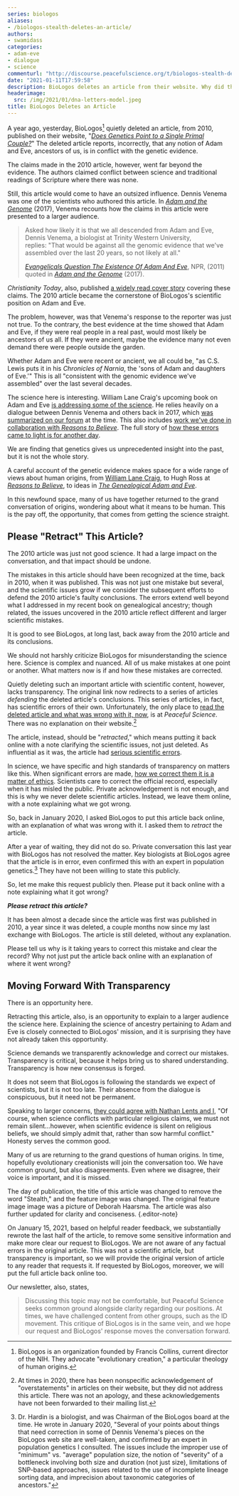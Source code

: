 ```yaml
---
series: biologos
aliases:
- /biologos-stealth-deletes-an-article/
authors:
- swamidass
categories:
- adam-eve
- dialogue
- science
commenturl: "http://discourse.peacefulscience.org/t/biologos-stealth-deletes-an-article/12999"
date: "2021-01-11T17:59:58"
description: BioLogos deletes an article from their website. Why did they delete it? What were the mistakes in it? Transparency is how we move forward.
headerimage:
  src: /img/2021/01/dna-letters-model.jpeg
title: BioLogos Deletes an Article
---
```


A year ago, yesterday, BioLogos[^1] quietly deleted an article, from 2010, published on their website, "[*Does Genetics Point to a Single Primal Couple?*](https://discourse.peacefulscience.org/t/deleted-does-genetics-point-to-a-single-primal-couple/9283)" The deleted article reports, incorrectly, that any notion of Adam and Eve, ancestors of us, is in conflict with the genetic evidence.

The claims made in the 2010 article, however, went far beyond the evidence. The authors claimed conflict between science and traditional readings of Scripture where there was none.

Still, this article would come to have an outsized influence. Dennis Venema was one of the scientists who authored this article. In [*Adam and the Genome*](/books/adam-genome/) (2017), Venema recounts how the claims in this article were presented to a larger audience.

> Asked how likely it is that we all descended from Adam and Eve, Dennis Venema, a biologist at Trinity Western University, replies: "That would be against all the genomic evidence that we've assembled over the last 20 years, so not likely at all."
>
> [*Evangelicals Question The Existence Of Adam And Eve*](https://www.npr.org/2011/08/09/138957812/evangelicals-question-the-existence-of-adam-and-eve), NPR, (2011) quoted in [*Adam and the Genome*](https://peacefulscience.org/reviewing-adam-and-the-genome/) (2017).

*Christianity Today*, also, published [a widely read cover story](https://www.christianitytoday.com/ct/2011/june/historicaladam.html) covering these claims. The 2010 article became the cornerstone of BioLogos's scientific position on Adam and Eve.

The problem, however, was that Venema's response to the reporter was just not true. To the contrary, the best evidence at the time showed that Adam and Eve, if they were real people in a real past, would most likely be ancestors of us all. If they were ancient, maybe the evidence many not even demand there were people outside the garden.

Whether Adam and Eve were recent or ancient, we all could be, "as C.S. Lewis puts it in his *Chronicles of Narnia*, the 'sons of Adam and daughters of Eve.\'" This is all "consistent with the genomic evidence we've assembled" over the last several decades.

The science here is interesting. William Lane Craig's upcoming book on Adam and Eve [is addressing some of the science](https://peacefulscience.org/wlc-genetic-challenge/). He relies heavily on a dialogue between Dennis Venema and others back in 2017, which [was summarized on our forum](https://discourse.peacefulscience.org/t/heliocentric-certainty-against-a-bottleneck-of-two/61) at the time. This also includes [work we've done in collaboration with *Reasons to Believe*](https://peacefulscience.org/human-origins-rtb-workshop/). The full story of [how these errors came to light is for another day](http://peacefulscience.org/three-stories-on-adam/).

We are finding that genetics gives us unprecedented insight into the past, but it is not the whole story.

A careful account of the genetic evidence makes space for a wide range of views about human origins, from [William Lane Craig](https://peacefulscience.org/wlc-genetic-challenge/), to Hugh Ross at *[Reasons to Believe](https://peacefulscience.org/human-origins-rtb-workshop/)*, to ideas in *[The Genealogical Adam and Eve](http://peacefulscience.org/genealogical-adam-eve/)*.

In this newfound space, many of us have together returned to the grand conversation of origins, wondering about what it means to be human. This is the pay off, the opportunity, that comes from getting the science straight.

## Please "Retract" This Article?

The 2010 article was just not good science. It had a large impact on the conversation, and that impact should be undone.

The mistakes in this article should have been recognized at the time, back in 2010, when it was published. This was not just one mistake but several, and the scientific issues grow if we consider the subsequent efforts to defend the 2010 article's faulty conclusions. The errors extend well beyond what I addressed in my recent book on genealogical ancestry; though related, the issues uncovered in the 2010 article reflect different and larger scientific mistakes.

It is good to see BioLogos, at long last, back away from the 2010 article and its conclusions.

We should not harshly criticize BioLogos for misunderstanding the science here. Science is complex and nuanced. All of us make mistakes at one point or another. What matters now is if and how these mistakes are corrected.

Quietly deleting such an important article with scientific content, however, lacks transparency. The original link now redirects to a series of articles *defending* the deleted article's conclusions. This series of articles, in fact, has scientific errors of their own. Unfortunately, the only place to [read the deleted article and what was wrong with it, now](https://discourse.peacefulscience.org/t/deleted-does-genetics-point-to-a-single-primal-couple/9283), is at *Peaceful Science*. There was no explanation on their website.[^3]

The article, instead, should be "*retracted*," which means putting it back online with a note clarifying the scientific issues, not just deleted. As influential as it was, the article had [serious scientific errors](https://peacefulscience.org/wlc-genetic-challenge/).

In science, we have specific and high standards of transparency on matters like this. When significant errors are made, [how we correct them it is a matter of ethics](https://publicationethics.org/). Scientists care to correct the official record, especially when it has misled the public. Private acknowledgement is not enough, and this is why we never delete scientific articles. Instead, we leave them online, with a note explaining what we got wrong.

So, back in January 2020, I asked BioLogos to put this article back online, with an explanation of what was wrong with it. I asked them to *retract* the article.

After a year of waiting, they did not do so. Private conversation this last year with BioLogos has not resolved the matter. Key biologists at BioLogos agree that the article is in error, even confirmed this with an expert in population genetics.[^4] They have not been willing to state this publicly.

So, let me make this request publicly then. Please put it back online with a note explaining what it got wrong?

***Please retract this article?***

It has been almost a decade since the article was first was published in 2010, a year since it was deleted, a couple months now since my last exchange with BioLogos. The article is still deleted, without any explanation.

Please tell us why is it taking years to correct this mistake and clear the record? Why not just put the article back online with an explanation of where it went wrong?

## Moving Forward With Transparency

There is an opportunity here.

Retracting this article, also, is an opportunity to explain to a larger audience the science here. Explaining the science of ancestry pertaining to Adam and Eve is closely connected to BioLogos' mission, and it is surprising they have not already taken this opportunity.

Science demands we transparently acknowledge and correct our mistakes. Transparency is critical, because it helps bring us to shared understanding. Transparency is how new consensus is forged.

It does not seem that BioLogos is following the standards we expect of scientists, but it is not too late. Their absence from the dialogue is conspicuous, but it need not be permanent.

Speaking to larger concerns, [they could agree with Nathan Lents and I](https://discourse.peacefulscience.org/t/nathan-h-lents-and-s-joshua-swamidass-the-lesson-of-kitzmiller-science-bridges-divides/12896), "Of course, when science conflicts with particular religious claims, we must not remain silent...however, when scientific evidence is silent on religious beliefs, we should simply admit that, rather than sow harmful conflict." Honesty serves the common good.

Many of us are returning to the grand questions of human origins. In time, hopefully evolutionary creationists will join the conversation too. We have common ground, but also disagreements. Even where we disagree, their voice is important, and it is missed.



The day of publication, the title of this article was changed to remove the word "Stealth," and the feature image was changed. The original feature image image was a picture of Deborah Haarsma. The article was also further updated for clarity and conciseness.
{.editor-note}

<div class="editor-note">

On January 15, 2021, based on helpful reader feedback, we substantially rewrote the last half of the article, to remove some sensitive information and make more clear our request to BioLogos. We are not aware of any factual errors in the original article. This was not a scientific article, but transparency is important, so we will provide the original version of article to any reader that requests it. If requested by BioLogos, moreover, we will put the full article back online too.

Our newsletter, also, states, 

> Discussing this topic may not be comfortable, but Peaceful Science seeks common ground alongside clarity regarding our positions. At times, we have challenged content from other groups, such as the ID movement. This critique of BioLogos is in the same vein, and we hope our request and BioLogos' response moves the conversation forward.

</div>

[^1]:  BioLogos is an organization founded by Francis Collins, current director of the NIH. They advocate "evolutionary creation," a particular theology of human origins.

[^2]:  The [one exception to this pattern was Darrel Falk](https://peacefulscience.org/humility-of-our-scholars/), one of the article's authors, who did make a few public statements acknowledging he had made a mistake. Darrel Falk is no longer associated with BioLogos.

[^3]:  At times in 2020, there has been nonspecific acknowledgement of "overstatements" in articles on their website, but they did not address this article. There was not an apology, and these acknowledgements have not been forwarded to their mailing list.

[^4]:  Dr. Hardin is a biologist, and was Chairman of the BioLogos board at the time. He wrote in January 2020, "Several of your points about things that need correction in some of Dennis Venema's pieces on the BioLogos web site are well-taken, and confirmed by an expert in population genetics I consulted. The issues include the improper use of "minimum" vs. "average" population size, the notion of "severity" of a bottleneck involving both size and duration (not just size), limitations of SNP-based approaches, issues related to the use of incomplete lineage sorting data, and imprecision about taxonomic categories of ancestors."
